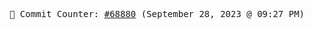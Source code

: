 <p align="center">
    <samp>
        📮 Commit Counter: <a href="https://github.com/Javascript-void0/Javascript-void0/commits/main">#68880</a> (September 28, 2023 @ 09:27 PM)
    </samp>
</p>